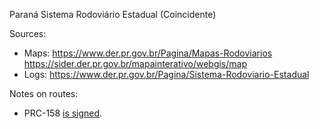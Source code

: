 Paraná Sistema Rodoviário Estadual (Coincidente)

Sources:
* Maps: https://www.der.pr.gov.br/Pagina/Mapas-Rodoviarios https://sider.der.pr.gov.br/mapainterativo/webgis/map
* Logs: https://www.der.pr.gov.br/Pagina/Sistema-Rodoviario-Estadual

Notes on routes:
* PRC-158 [is signed](https://www.google.com/maps/@-25.8613182,-52.5157658,3a,16.6y,259.1h,80.58t/data=!3m6!1e1!3m4!1shQC91WRU1pZ--6EVMEx2Mw!2e0!7i16384!8i8192?entry=ttu).
